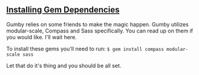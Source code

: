 ## [Installing Gem Dependencies](id:gems)
Gumby relies on some friends to make the magic happen. Gumby utilizes modular-scale, Compass and Sass specifically. You can read up on them if you would like. I'll wait here.

To install these gems you'll need to run:
`$ gem install compass modular-scale sass`

Let that do it's thing and you should be all set.